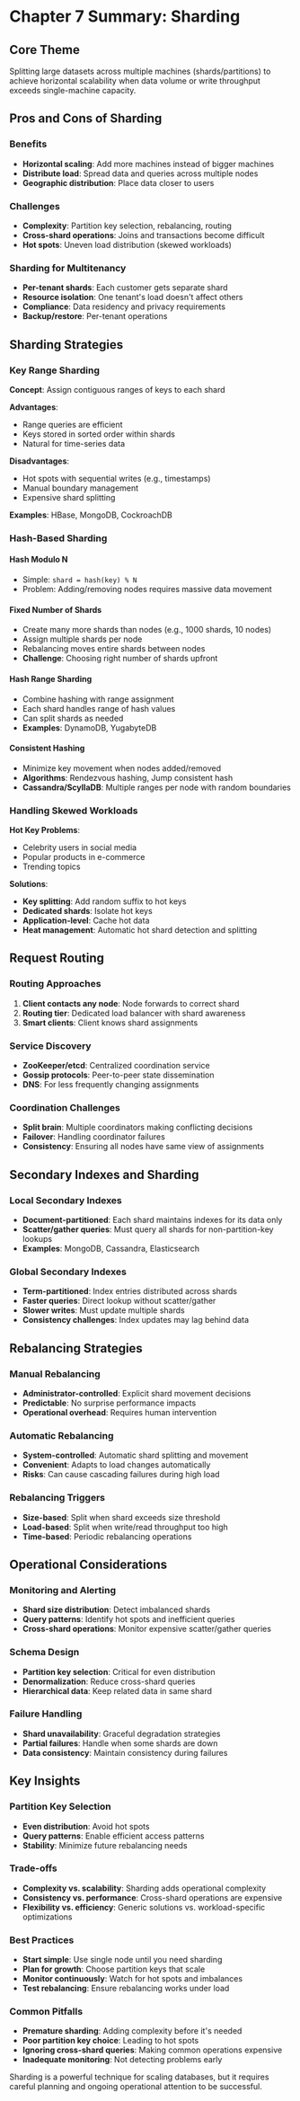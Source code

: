 # Chapter 7 Summary: Sharding

## Core Theme
Splitting large datasets across multiple machines (shards/partitions) to achieve horizontal scalability when data volume or write throughput exceeds single-machine capacity.

## Pros and Cons of Sharding

### Benefits
- **Horizontal scaling**: Add more machines instead of bigger machines
- **Distribute load**: Spread data and queries across multiple nodes
- **Geographic distribution**: Place data closer to users

### Challenges
- **Complexity**: Partition key selection, rebalancing, routing
- **Cross-shard operations**: Joins and transactions become difficult
- **Hot spots**: Uneven load distribution (skewed workloads)

### Sharding for Multitenancy
- **Per-tenant shards**: Each customer gets separate shard
- **Resource isolation**: One tenant's load doesn't affect others
- **Compliance**: Data residency and privacy requirements
- **Backup/restore**: Per-tenant operations

## Sharding Strategies

### Key Range Sharding
**Concept**: Assign contiguous ranges of keys to each shard

**Advantages**:
- Range queries are efficient
- Keys stored in sorted order within shards
- Natural for time-series data

**Disadvantages**:
- Hot spots with sequential writes (e.g., timestamps)
- Manual boundary management
- Expensive shard splitting

**Examples**: HBase, MongoDB, CockroachDB

### Hash-Based Sharding

#### Hash Modulo N
- Simple: `shard = hash(key) % N`
- Problem: Adding/removing nodes requires massive data movement

#### Fixed Number of Shards
- Create many more shards than nodes (e.g., 1000 shards, 10 nodes)
- Assign multiple shards per node
- Rebalancing moves entire shards between nodes
- **Challenge**: Choosing right number of shards upfront

#### Hash Range Sharding
- Combine hashing with range assignment
- Each shard handles range of hash values
- Can split shards as needed
- **Examples**: DynamoDB, YugabyteDB

#### Consistent Hashing
- Minimize key movement when nodes added/removed
- **Algorithms**: Rendezvous hashing, Jump consistent hash
- **Cassandra/ScyllaDB**: Multiple ranges per node with random boundaries

### Handling Skewed Workloads

**Hot Key Problems**:
- Celebrity users in social media
- Popular products in e-commerce
- Trending topics

**Solutions**:
- **Key splitting**: Add random suffix to hot keys
- **Dedicated shards**: Isolate hot keys
- **Application-level**: Cache hot data
- **Heat management**: Automatic hot shard detection and splitting

## Request Routing

### Routing Approaches
1. **Client contacts any node**: Node forwards to correct shard
2. **Routing tier**: Dedicated load balancer with shard awareness  
3. **Smart clients**: Client knows shard assignments

### Service Discovery
- **ZooKeeper/etcd**: Centralized coordination service
- **Gossip protocols**: Peer-to-peer state dissemination
- **DNS**: For less frequently changing assignments

### Coordination Challenges
- **Split brain**: Multiple coordinators making conflicting decisions
- **Failover**: Handling coordinator failures
- **Consistency**: Ensuring all nodes have same view of assignments

## Secondary Indexes and Sharding

### Local Secondary Indexes
- **Document-partitioned**: Each shard maintains indexes for its data only
- **Scatter/gather queries**: Must query all shards for non-partition-key lookups
- **Examples**: MongoDB, Cassandra, Elasticsearch

### Global Secondary Indexes
- **Term-partitioned**: Index entries distributed across shards
- **Faster queries**: Direct lookup without scatter/gather
- **Slower writes**: Must update multiple shards
- **Consistency challenges**: Index updates may lag behind data

## Rebalancing Strategies

### Manual Rebalancing
- **Administrator-controlled**: Explicit shard movement decisions
- **Predictable**: No surprise performance impacts
- **Operational overhead**: Requires human intervention

### Automatic Rebalancing
- **System-controlled**: Automatic shard splitting and movement
- **Convenient**: Adapts to load changes automatically
- **Risks**: Can cause cascading failures during high load

### Rebalancing Triggers
- **Size-based**: Split when shard exceeds size threshold
- **Load-based**: Split when write/read throughput too high
- **Time-based**: Periodic rebalancing operations

## Operational Considerations

### Monitoring and Alerting
- **Shard size distribution**: Detect imbalanced shards
- **Query patterns**: Identify hot spots and inefficient queries
- **Cross-shard operations**: Monitor expensive scatter/gather queries

### Schema Design
- **Partition key selection**: Critical for even distribution
- **Denormalization**: Reduce cross-shard queries
- **Hierarchical data**: Keep related data in same shard

### Failure Handling
- **Shard unavailability**: Graceful degradation strategies
- **Partial failures**: Handle when some shards are down
- **Data consistency**: Maintain consistency during failures

## Key Insights

### Partition Key Selection
- **Even distribution**: Avoid hot spots
- **Query patterns**: Enable efficient access patterns
- **Stability**: Minimize future rebalancing needs

### Trade-offs
- **Complexity vs. scalability**: Sharding adds operational complexity
- **Consistency vs. performance**: Cross-shard operations are expensive
- **Flexibility vs. efficiency**: Generic solutions vs. workload-specific optimizations

### Best Practices
- **Start simple**: Use single node until you need sharding
- **Plan for growth**: Choose partition keys that scale
- **Monitor continuously**: Watch for hot spots and imbalances
- **Test rebalancing**: Ensure rebalancing works under load

### Common Pitfalls
- **Premature sharding**: Adding complexity before it's needed
- **Poor partition key choice**: Leading to hot spots
- **Ignoring cross-shard queries**: Making common operations expensive
- **Inadequate monitoring**: Not detecting problems early

Sharding is a powerful technique for scaling databases, but it requires careful planning and ongoing operational attention to be successful.